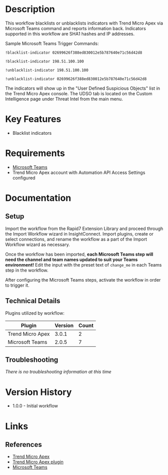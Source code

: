 # Description

This workflow blacklists or unblacklists indicators with Trend Micro Apex via Microsoft Teams command and reports information back.
Indicators supported in this workflow are SHA1 hashes and IP addresses.

Sample Microsoft Teams Trigger Commands:

`!blacklist-indicator 02699626f388ed830012e5b787640e71c56d42d8`

`!blacklist-indicator 198.51.100.100`

`!unblacklist-indicator 198.51.100.100`

`!unblacklist-indicator 02699626f388ed830012e5b787640e71c56d42d8`

The indicators will show up in the "User Defined Suspicious Objects" list in the Trend Micro Apex console.
The UDSO tab is located on the Custom Intelligence page under Threat Intel from the main menu.

# Key Features

* Blacklist indicators

# Requirements

* [Microsoft Teams](https://insightconnect.help.rapid7.com/docs/configure-slack-for-chatops)
* Trend Micro Apex account with Automation API Access Settings configured

# Documentation

## Setup

Import the workflow from the Rapid7 Extension Library and proceed through the Import Workflow wizard in InsightConnect. Import plugins, create or select connections, and rename the workflow as a part of the Import Workflow wizard as necessary.

Once the workflow has been imported, **each Microsoft Teams step will need the channel and team names updated to suit your Teams environment!** Edit the input with the preset text of `change_me` in each Teams step in the workflow.

After configuring the Microsoft Teams steps, activate the workflow in order to trigger it.
 
## Technical Details

Plugins utilized by workflow:

|Plugin|Version|Count|
|----|----|--------|
|Trend Micro Apex|3.0.1|2|
|Microsoft Teams|2.0.5|7|

## Troubleshooting

_There is no troubleshooting information at this time_

# Version History

* 1.0.0 - Initial workflow

# Links

## References

* [Trend Micro Apex](https://www.trendmicro.com/en_us/business/products/user-protection/sps/endpoint.html)
* [Trend Micro Apex plugin](https://extensions.rapid7.com/extension/trendmicro_apex)
* [Microsoft Teams](https://www.microsoft.com/en-us/microsoft-365/microsoft-teams/group-chat-software)
